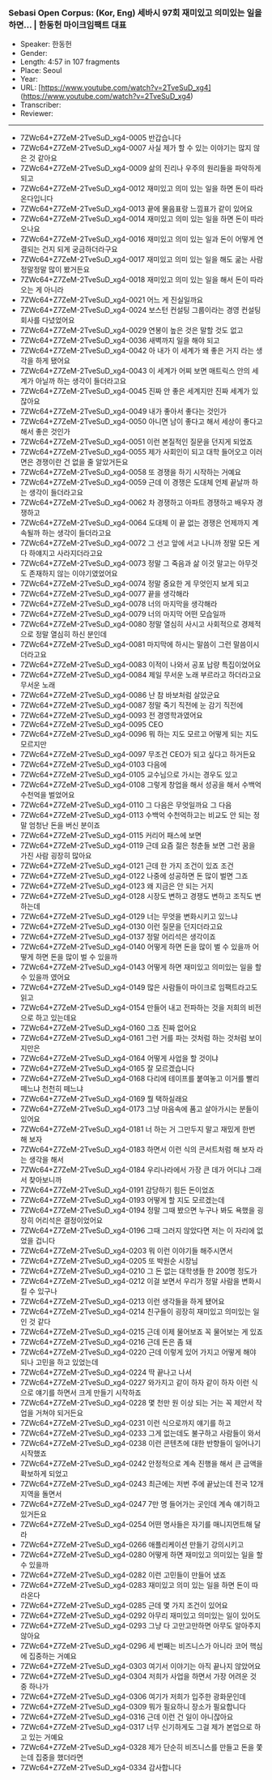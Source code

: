 ### Sebasi Open Corpus: (Kor, Eng) 세바시 97회 재미있고 의미있는 일을 하면... | 한동헌 마이크임팩트 대표

- Speaker: 한동헌
- Gender: 
- Length: 4:57 in 107 fragments
- Place: Seoul
- Year: 
- URL: [https://www.youtube.com/watch?v=2TveSuD_xg4] (https://www.youtube.com/watch?v=2TveSuD_xg4)
- Transcriber: 
- Reviewer: 

---

- 7ZWc64+Z7ZeM-2TveSuD_xg4-0005 반갑습니다
- 7ZWc64+Z7ZeM-2TveSuD_xg4-0007 사실 제가 할 수 있는 이야기는 많지 않은 것 같아요
- 7ZWc64+Z7ZeM-2TveSuD_xg4-0009 삶의 진리나 우주의 원리들을 파악하게 되고
- 7ZWc64+Z7ZeM-2TveSuD_xg4-0012 재미있고 의미 있는 일을 하면 돈이 따라온다입니다
- 7ZWc64+Z7ZeM-2TveSuD_xg4-0013 끝에 물음표랑 느낌표가 같이 있어요
- 7ZWc64+Z7ZeM-2TveSuD_xg4-0014 재미있고 의미 있는 일을 하면 돈이 따라오나요
- 7ZWc64+Z7ZeM-2TveSuD_xg4-0016 재미있고 의미 있는 일과 돈이 어떻게 연결되는 건지 되게 궁금하더라구요
- 7ZWc64+Z7ZeM-2TveSuD_xg4-0017 재미있고 의미 있는 일을 해도 굶는 사람 정말정말 많이 봤거든요
- 7ZWc64+Z7ZeM-2TveSuD_xg4-0018 재미있고 의미 있는 일을 해서 돈이 따라오는 게 아니라
- 7ZWc64+Z7ZeM-2TveSuD_xg4-0021 어느 게 진실일까요
- 7ZWc64+Z7ZeM-2TveSuD_xg4-0024 보스턴 컨설팅 그룹이라는 경영 컨설팅 회사를 다녔었어요
- 7ZWc64+Z7ZeM-2TveSuD_xg4-0029 연봉이 높은 것은 말할 것도 없고
- 7ZWc64+Z7ZeM-2TveSuD_xg4-0036 새벽까지 일을 해야 되고
- 7ZWc64+Z7ZeM-2TveSuD_xg4-0042 아 내가 이 세계가 왜 좋은 거지 라는 생각을 하게 됐어요
- 7ZWc64+Z7ZeM-2TveSuD_xg4-0043 이 세계가 어찌 보면 매트릭스 안의 세계가 아닐까 하는 생각이 들더라고요
- 7ZWc64+Z7ZeM-2TveSuD_xg4-0045 진짜 안 좋은 세계지만 진짜 세계가 있잖아요
- 7ZWc64+Z7ZeM-2TveSuD_xg4-0049 내가 좋아서 좋다는 것인가
- 7ZWc64+Z7ZeM-2TveSuD_xg4-0050 아니면 남이 좋다고 해서 세상이 좋다고 해서 좋은 것인가
- 7ZWc64+Z7ZeM-2TveSuD_xg4-0051 이런 본질적인 질문을 던지게 되었죠
- 7ZWc64+Z7ZeM-2TveSuD_xg4-0055 제가 사회인이 되고 대학 들어오고 이러면은 경쟁이란 건 없을 줄 알았거든요
- 7ZWc64+Z7ZeM-2TveSuD_xg4-0058 또 경쟁을 하기 시작하는 거예요
- 7ZWc64+Z7ZeM-2TveSuD_xg4-0059 근데 이 경쟁은 도대체 언제 끝날까 하는 생각이 들더라고요
- 7ZWc64+Z7ZeM-2TveSuD_xg4-0062 차 경쟁하고 아파트 경쟁하고 배우자 경쟁하고
- 7ZWc64+Z7ZeM-2TveSuD_xg4-0064 도대체 이 끝 없는 경쟁은 언제까지 계속될까 하는 생각이 들더라고요
- 7ZWc64+Z7ZeM-2TveSuD_xg4-0072 그 선고 앞에 서고 나니까 정말 모든 게 다 하얘지고 사라지더라고요
- 7ZWc64+Z7ZeM-2TveSuD_xg4-0073 정말 그 죽음과 삶 이것 말고는 아무것도 존재하지 않는 이야기였었어요
- 7ZWc64+Z7ZeM-2TveSuD_xg4-0074 정말 중요한 게 무엇인지 보게 되고
- 7ZWc64+Z7ZeM-2TveSuD_xg4-0077 끝을 생각해라
- 7ZWc64+Z7ZeM-2TveSuD_xg4-0078 너의 마지막을 생각해라
- 7ZWc64+Z7ZeM-2TveSuD_xg4-0079 너의 마지막 어떤 모습일까
- 7ZWc64+Z7ZeM-2TveSuD_xg4-0080 정말 열심히 사시고 사회적으로 경제적으로 정말 열심히 하신 분인데
- 7ZWc64+Z7ZeM-2TveSuD_xg4-0081 마지막에 하시는 말씀이 그런 말씀이시더라고요
- 7ZWc64+Z7ZeM-2TveSuD_xg4-0083 이적이 나와서 공포 납량 특집이었어요
- 7ZWc64+Z7ZeM-2TveSuD_xg4-0084 제일 무서운 노래 부르라고 하더라고요 무서운 노래
- 7ZWc64+Z7ZeM-2TveSuD_xg4-0086 난 참 바보처럼 살았군요
- 7ZWc64+Z7ZeM-2TveSuD_xg4-0087 정말 죽기 직전에 눈 감기 직전에
- 7ZWc64+Z7ZeM-2TveSuD_xg4-0093 전 경영학과였어요
- 7ZWc64+Z7ZeM-2TveSuD_xg4-0095 CEO
- 7ZWc64+Z7ZeM-2TveSuD_xg4-0096 뭐 하는 지도 모르고 어떻게 되는 지도 모르지만
- 7ZWc64+Z7ZeM-2TveSuD_xg4-0097 무조건 CEO가 되고 싶다고 하거든요
- 7ZWc64+Z7ZeM-2TveSuD_xg4-0103 다음에
- 7ZWc64+Z7ZeM-2TveSuD_xg4-0105 교수님으로 가시는 경우도 있고
- 7ZWc64+Z7ZeM-2TveSuD_xg4-0108 그렇게 창업을 해서 성공을 해서 수백억 수천억을 벌었어요
- 7ZWc64+Z7ZeM-2TveSuD_xg4-0110 그 다음은 무엇일까요 그 다음
- 7ZWc64+Z7ZeM-2TveSuD_xg4-0113 수백억 수천억하고는 비교도 안 되는 정말 엄청난 돈을 버신 분이죠
- 7ZWc64+Z7ZeM-2TveSuD_xg4-0115 커리어 패스에 보면
- 7ZWc64+Z7ZeM-2TveSuD_xg4-0119 근데 요즘 젊은 청춘들 보면 그런 꿈을 가진 사람 굉장히 많아요
- 7ZWc64+Z7ZeM-2TveSuD_xg4-0121 근데 한 가지 조건이 있죠 조건
- 7ZWc64+Z7ZeM-2TveSuD_xg4-0122 나중에 성공하면 돈 많이 벌면 그죠
- 7ZWc64+Z7ZeM-2TveSuD_xg4-0123 왜 지금은 안 되는 거지
- 7ZWc64+Z7ZeM-2TveSuD_xg4-0128 시장도 변하고 경쟁도 변하고 조직도 변하는데
- 7ZWc64+Z7ZeM-2TveSuD_xg4-0129 너는 무엇을 변화시키고 있느냐
- 7ZWc64+Z7ZeM-2TveSuD_xg4-0130 이런 질문을 던지더라고요
- 7ZWc64+Z7ZeM-2TveSuD_xg4-0137 정말 어리석은 생각이죠
- 7ZWc64+Z7ZeM-2TveSuD_xg4-0140 어떻게 하면 돈을 많이 벌 수 있을까 어떻게 하면 돈을 많이 벌 수 있을까
- 7ZWc64+Z7ZeM-2TveSuD_xg4-0143 어떻게 하면 재미있고 의미있는 일을 할 수 있을까 였어요
- 7ZWc64+Z7ZeM-2TveSuD_xg4-0149 많은 사람들이 마이크로 임팩트라고도 읽고
- 7ZWc64+Z7ZeM-2TveSuD_xg4-0154 만들어 내고 전파하는 것을 저희의 비전으로 하고 있는데요
- 7ZWc64+Z7ZeM-2TveSuD_xg4-0160 그죠 진짜 없어요
- 7ZWc64+Z7ZeM-2TveSuD_xg4-0161 그런 거를 파는 것처럼 하는 것처럼 보이지만은
- 7ZWc64+Z7ZeM-2TveSuD_xg4-0164 어떻게 사업을 할 것이냐
- 7ZWc64+Z7ZeM-2TveSuD_xg4-0165 잘 모르겠습니다
- 7ZWc64+Z7ZeM-2TveSuD_xg4-0168 다리에 테이프를 붙여놓고 이거를 빨리 떼느냐 천천히 떼느냐
- 7ZWc64+Z7ZeM-2TveSuD_xg4-0169 뭘 택하실래요
- 7ZWc64+Z7ZeM-2TveSuD_xg4-0173 그냥 마음속에 품고 살아가시는 분들이 있어요
- 7ZWc64+Z7ZeM-2TveSuD_xg4-0181 너 하는 거 그만두지 말고 재밌게 한번 해 보자
- 7ZWc64+Z7ZeM-2TveSuD_xg4-0183 하면서 이런 식의 콘서트처럼 해 보자 라는 생각을 해서
- 7ZWc64+Z7ZeM-2TveSuD_xg4-0184 우리나라에서 가장 큰 데가 어디냐 그래서 찾아보니까
- 7ZWc64+Z7ZeM-2TveSuD_xg4-0191 감당하기 힘든 돈이었죠
- 7ZWc64+Z7ZeM-2TveSuD_xg4-0193 어떻게 할 지도 모르겠는데
- 7ZWc64+Z7ZeM-2TveSuD_xg4-0194 정말 그때 봤으면 누구나 봐도 욕했을 굉장히 어리석은 결정이었어요
- 7ZWc64+Z7ZeM-2TveSuD_xg4-0196 그때 그러지 않았다면 저는 이 자리에 없었을 겁니다
- 7ZWc64+Z7ZeM-2TveSuD_xg4-0203 뭐 이런 이야기들 해주시면서
- 7ZWc64+Z7ZeM-2TveSuD_xg4-0205 또 박원순 시장님
- 7ZWc64+Z7ZeM-2TveSuD_xg4-0210 그 돈 없는 대학생들 한 200명 정도가
- 7ZWc64+Z7ZeM-2TveSuD_xg4-0212 이걸 보면서 우리가 정말 사람을 변화시킬 수 있구나
- 7ZWc64+Z7ZeM-2TveSuD_xg4-0213 이런 생각들을 하게 됐어요
- 7ZWc64+Z7ZeM-2TveSuD_xg4-0214 친구들이 굉장히 재미있고 의미있는 일인 것 같다
- 7ZWc64+Z7ZeM-2TveSuD_xg4-0215 근데 이제 물어보죠 꼭 물어보는 게 있죠
- 7ZWc64+Z7ZeM-2TveSuD_xg4-0216 근데 돈은 좀 돼
- 7ZWc64+Z7ZeM-2TveSuD_xg4-0220 근데 이렇게 있어 가지고 어떻게 해야 되나 고민을 하고 있었는데
- 7ZWc64+Z7ZeM-2TveSuD_xg4-0224 딱 끝나고 나서
- 7ZWc64+Z7ZeM-2TveSuD_xg4-0227 와가지고 같이 하자 같이 하자 이런 식으로 얘기를 하면서 크게 만들기 시작하죠
- 7ZWc64+Z7ZeM-2TveSuD_xg4-0228 몇 천만 원 이상 되는 거는 꼭 제안서 작업을 거쳐야 되거든요
- 7ZWc64+Z7ZeM-2TveSuD_xg4-0231 이런 식으로까지 얘기를 하고
- 7ZWc64+Z7ZeM-2TveSuD_xg4-0233 그게 없는데도 불구하고 사람들이 와서
- 7ZWc64+Z7ZeM-2TveSuD_xg4-0238 이런 콘텐츠에 대한 반향들이 일어나기 시작했죠
- 7ZWc64+Z7ZeM-2TveSuD_xg4-0242 안정적으로 계속 진행을 해서 큰 금액을 확보하게 되었고
- 7ZWc64+Z7ZeM-2TveSuD_xg4-0243 최근에는 저번 주에 끝났는데 전국 12개 지역을 돌면서
- 7ZWc64+Z7ZeM-2TveSuD_xg4-0247 7만 명 들어가는 곳인데 계속 얘기하고 있거든요
- 7ZWc64+Z7ZeM-2TveSuD_xg4-0254 어떤 명사들은 자기를 매니지먼트해 달라
- 7ZWc64+Z7ZeM-2TveSuD_xg4-0266 애플리케이션 만들기 강의시키고
- 7ZWc64+Z7ZeM-2TveSuD_xg4-0280 어떻게 하면 재미있고 의미있는 일을 할 수 있을까
- 7ZWc64+Z7ZeM-2TveSuD_xg4-0282 이런 고민들이 만들어 냈죠
- 7ZWc64+Z7ZeM-2TveSuD_xg4-0283 재미있고 의미 있는 일을 하면 돈이 따라온다
- 7ZWc64+Z7ZeM-2TveSuD_xg4-0285 근데 몇 가지 조건이 있어요
- 7ZWc64+Z7ZeM-2TveSuD_xg4-0292 아무리 재미있고 의미있는 일이 있어도
- 7ZWc64+Z7ZeM-2TveSuD_xg4-0293 그냥 다 고만고만하면 아무도 알아주지 않아요
- 7ZWc64+Z7ZeM-2TveSuD_xg4-0296 세 번째는 비즈니스가 아니라 코어 핵심에 집중하는 거예요
- 7ZWc64+Z7ZeM-2TveSuD_xg4-0303 여기서 이야기는 아직 끝나지 않았어요
- 7ZWc64+Z7ZeM-2TveSuD_xg4-0304 저희가 사업을 하면서 가장 어려운 것 중 하나가
- 7ZWc64+Z7ZeM-2TveSuD_xg4-0306 여기가 저희가 입주한 광화문인데
- 7ZWc64+Z7ZeM-2TveSuD_xg4-0309 뭐가 필요하니 장소가 필요합니다
- 7ZWc64+Z7ZeM-2TveSuD_xg4-0316 근데 이런 건 일이 아니잖아요
- 7ZWc64+Z7ZeM-2TveSuD_xg4-0317 너무 신기하게도 그걸 제가 본업으로 하고 있는 거예요
- 7ZWc64+Z7ZeM-2TveSuD_xg4-0328 제가 단순히 비즈니스를 만들고 돈을 쫓는데 집중을 했더라면
- 7ZWc64+Z7ZeM-2TveSuD_xg4-0334 감사합니다
